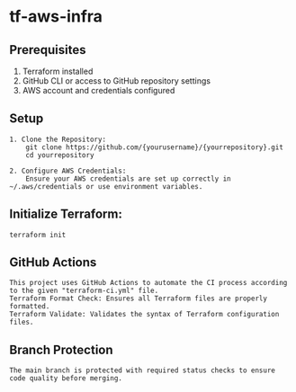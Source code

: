# tf-aws-infra

## Prerequisites
1. Terraform installed
2. GitHub CLI or access to GitHub repository settings
3. AWS account and credentials configured

## Setup
    1. Clone the Repository:
        git clone https://github.com/{yourusername}/{yourrepository}.git
        cd yourrepository

    2. Configure AWS Credentials:
        Ensure your AWS credentials are set up correctly in ~/.aws/credentials or use environment variables.

## Initialize Terraform:
    terraform init

## GitHub Actions
    This project uses GitHub Actions to automate the CI process according to the given "terraform-ci.yml" file.
    Terraform Format Check: Ensures all Terraform files are properly formatted.
    Terraform Validate: Validates the syntax of Terraform configuration files.

## Branch Protection
    The main branch is protected with required status checks to ensure code quality before merging.